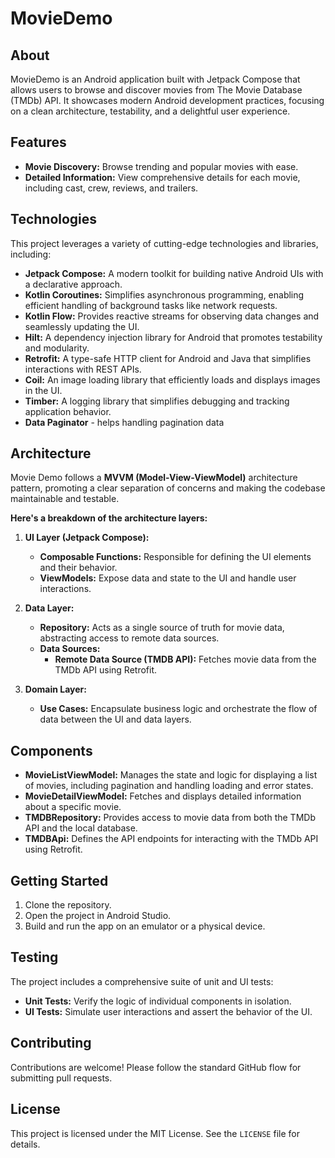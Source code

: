 # MovieDemo

## About

MovieDemo is an Android application built with Jetpack Compose that allows users to browse and discover movies from The Movie Database (TMDb) API. It showcases modern Android development practices, focusing on a clean architecture, testability, and a delightful user experience.

## Features

* **Movie Discovery:** Browse trending and popular movies with ease.
* **Detailed Information:** View comprehensive details for each movie, including cast, crew, reviews, and trailers.

## Technologies

This project leverages a variety of cutting-edge technologies and libraries, including:

* **Jetpack Compose:** A modern toolkit for building native Android UIs with a declarative approach.
* **Kotlin Coroutines:** Simplifies asynchronous programming, enabling efficient handling of background tasks like network requests.
* **Kotlin Flow:** Provides reactive streams for observing data changes and seamlessly updating the UI.
* **Hilt:** A dependency injection library for Android that promotes testability and modularity.
* **Retrofit:** A type-safe HTTP client for Android and Java that simplifies interactions with REST APIs.
* **Coil:** An image loading library that efficiently loads and displays images in the UI.
* **Timber:** A logging library that simplifies debugging and tracking application behavior.
* **Data Paginator** - helps handling pagination data

## Architecture

Movie Demo follows a **MVVM (Model-View-ViewModel)** architecture pattern, promoting a clear separation of concerns and making the codebase maintainable and testable.

**Here's a breakdown of the architecture layers:**

1. **UI Layer (Jetpack Compose):**
   * **Composable Functions:** Responsible for defining the UI elements and their behavior.
   * **ViewModels:** Expose data and state to the UI and handle user interactions.

2. **Data Layer:**
   * **Repository:** Acts as a single source of truth for movie data, abstracting access to remote data sources.
   * **Data Sources:**
      * **Remote Data Source (TMDB API):** Fetches movie data from the TMDb API using Retrofit.

3. **Domain Layer:**
   * **Use Cases:** Encapsulate business logic and orchestrate the flow of data between the UI and data layers.


## Components

* **MovieListViewModel:** Manages the state and logic for displaying a list of movies, including pagination and handling loading and error states.
* **MovieDetailViewModel:** Fetches and displays detailed information about a specific movie.
* **TMDBRepository:** Provides access to movie data from both the TMDb API and the local database.
* **TMDBApi:** Defines the API endpoints for interacting with the TMDb API using Retrofit.

## Getting Started

1. Clone the repository.
2. Open the project in Android Studio.
3. Build and run the app on an emulator or a physical device.

## Testing

The project includes a comprehensive suite of unit and UI tests:

* **Unit Tests:** Verify the logic of individual components in isolation.
* **UI Tests:** Simulate user interactions and assert the behavior of the UI.


## Contributing

Contributions are welcome! Please follow the standard GitHub flow for submitting pull requests.

## License

This project is licensed under the MIT License. See the `LICENSE` file for details.
